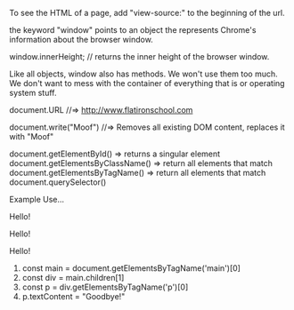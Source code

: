 To see the HTML of a page, add "view-source:" to the beginning of the url.

the keyword "window"  points to an object the represents Chrome's information about the browser window.

window.innerHeight;
// returns the inner height of the browser window.

Like all objects, window also has methods. We won't use them too much. We don't want to mess with the container of everything that is or operating system stuff.

document.URL 
  //=> http://www.flatironschool.com

document.write("Moof") 
  //=> Removes all existing DOM content, replaces it with "Moof"

document.getElementById() =>  returns a singular element  
document.getElementsByClassName() => return all elements that match 
document.getElementsByTagName() => return all elements that match 
document.querySelector()

Example Use... 
<main>
  <div>
    <div>
      <p>Hello!</p>
    </div>
  </div>
  <div>
    <div>
      <p>Hello!</p>
    </div>
  </div>
  <div>
    <div>
      <p>Hello!</p>
    </div>
  </div>
</main>

1. const main = document.getElementsByTagName('main')[0]
2. const div = main.children[1]
3. const p = div.getElementsByTagName('p')[0]
4. p.textContent = "Goodbye!"
